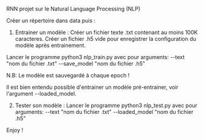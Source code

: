 RNN projet sur le Natural Language Processing (NLP)

Créer un répertoire dans data puis :

1) Entrainer un modèle :
  Créer un fichier texte .txt contenant au moins 100K caracteres.
  Créer un fichier .h5 vide pour enregistrer la configuration du modèle
  après entrainement.

  Lancer le programme python3 nlp_train.py avec pour arguments:
    --text "nom du fichier .txt"
    --save_model "nom du fichier .h5"

  N.B: Le modèle est sauvegardé à chaque epoch !

  Il est bien entendu possible d'entrainer un modèle pré-entrainer, voir
  l'argument --loaded_model.



2) Tester son modèle :
  Lancer le programme python3 nlp_test.py avec pour arguments:
    --text "nom du fichier .txt"
    --loaded_model "nom du fichier .h5"

  Enjoy !
